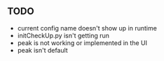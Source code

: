 ## TODO

- current config name doesn't show up in runtime
- initCheckUp.py isn't getting run
- peak is not working or implemented in the UI
- peak isn't default
